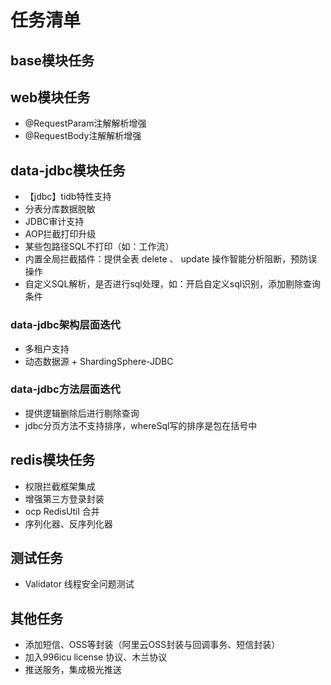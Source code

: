 # 任务清单
## base模块任务

## web模块任务
- @RequestParam注解解析增强
- @RequestBody注解解析增强

## data-jdbc模块任务
- 【jdbc】tidb特性支持
- 分表分库数据脱敏
- JDBC审计支持
- AOP拦截打印升级
- 某些包路径SQL不打印（如：工作流）
- 内置全局拦截插件：提供全表 delete 、 update 操作智能分析阻断，预防误操作
- 自定义SQL解析，是否进行sql处理，如：开启自定义sql识别，添加剔除查询条件

### data-jdbc架构层面迭代
- 多租户支持
- 动态数据源 + ShardingSphere-JDBC

### data-jdbc方法层面迭代
- 提供逻辑删除后进行剔除查询
- jdbc分页方法不支持排序，whereSql写的排序是包在括号中

## redis模块任务
- 权限拦截框架集成
- 增强第三方登录封装
- ocp RedisUtil 合并
- 序列化器、反序列化器

## 测试任务
- Validator 线程安全问题测试

## 其他任务
- 添加短信、OSS等封装（阿里云OSS封装与回调事务、短信封装）
- 加入996icu license 协议、木兰协议
- 推送服务，集成极光推送